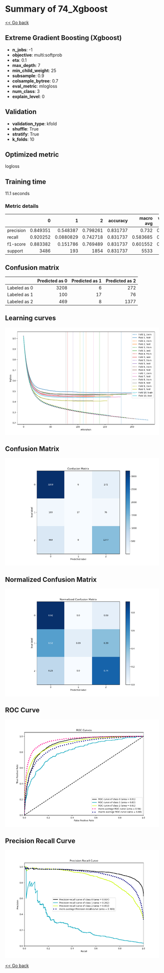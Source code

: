 # Summary of 74_Xgboost

[<< Go back](../README.md)


## Extreme Gradient Boosting (Xgboost)
- **n_jobs**: -1
- **objective**: multi:softprob
- **eta**: 0.1
- **max_depth**: 7
- **min_child_weight**: 25
- **subsample**: 0.9
- **colsample_bytree**: 0.7
- **eval_metric**: mlogloss
- **num_class**: 3
- **explain_level**: 0

## Validation
 - **validation_type**: kfold
 - **shuffle**: True
 - **stratify**: True
 - **k_folds**: 10

## Optimized metric
logloss

## Training time

11.1 seconds

### Metric details
|           |           0 |           1 |           2 |   accuracy |   macro avg |   weighted avg |   logloss |
|:----------|------------:|------------:|------------:|-----------:|------------:|---------------:|----------:|
| precision |    0.849351 |   0.548387  |    0.798261 |   0.831737 |    0.732    |       0.821734 |  0.448453 |
| recall    |    0.920252 |   0.0880829 |    0.742718 |   0.831737 |    0.583685 |       0.831737 |  0.448453 |
| f1-score  |    0.883382 |   0.151786  |    0.769489 |   0.831737 |    0.601552 |       0.819699 |  0.448453 |
| support   | 3486        | 193         | 1854        |   0.831737 | 5533        |    5533        |  0.448453 |


## Confusion matrix
|              |   Predicted as 0 |   Predicted as 1 |   Predicted as 2 |
|:-------------|-----------------:|-----------------:|-----------------:|
| Labeled as 0 |             3208 |                6 |              272 |
| Labeled as 1 |              100 |               17 |               76 |
| Labeled as 2 |              469 |                8 |             1377 |

## Learning curves
![Learning curves](learning_curves.png)
## Confusion Matrix

![Confusion Matrix](confusion_matrix.png)


## Normalized Confusion Matrix

![Normalized Confusion Matrix](confusion_matrix_normalized.png)


## ROC Curve

![ROC Curve](roc_curve.png)


## Precision Recall Curve

![Precision Recall Curve](precision_recall_curve.png)



[<< Go back](../README.md)
